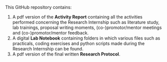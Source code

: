 This GitHub repository contains:
1) A pdf version of the **Activity Report** containing all the activities performed concerning the Research Internship such as literature study, lab trainings, proposal writing moments, (co-)promotor/mentor meetings and (co-)promotor/mentor feedback.
2) A digital **Lab Notebook** containing folders in which various files such as practicals, coding exercises and python scripts made during the Research Internship can be found.
3) A pdf version of the final written **Research Protocol**.
